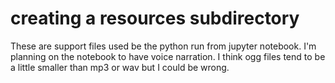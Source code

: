 # creating a resources subdirectory

These are support files used be the python run from jupyter notebook.  I'm planning on the notebook to have voice narration.  I think ogg files tend to be a little smaller than mp3 or wav but I could be wrong.
